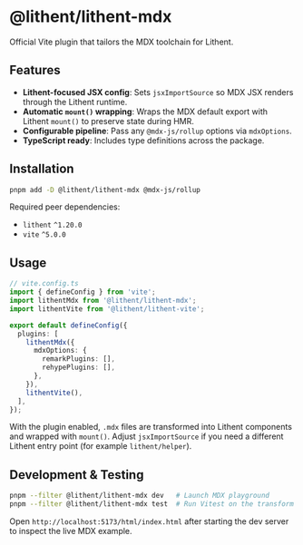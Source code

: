 # @lithent/lithent-mdx

Official Vite plugin that tailors the MDX toolchain for Lithent.

## Features
- **Lithent-focused JSX config**: Sets `jsxImportSource` so MDX JSX renders through the Lithent runtime.
- **Automatic `mount()` wrapping**: Wraps the MDX default export with Lithent `mount()` to preserve state during HMR.
- **Configurable pipeline**: Pass any `@mdx-js/rollup` options via `mdxOptions`.
- **TypeScript ready**: Includes type definitions across the package.

## Installation

```bash
pnpm add -D @lithent/lithent-mdx @mdx-js/rollup
```

Required peer dependencies:
- `lithent` `^1.20.0`
- `vite` `^5.0.0`

## Usage

```ts
// vite.config.ts
import { defineConfig } from 'vite';
import lithentMdx from '@lithent/lithent-mdx';
import lithentVite from '@lithent/lithent-vite';

export default defineConfig({
  plugins: [
    lithentMdx({
      mdxOptions: {
        remarkPlugins: [],
        rehypePlugins: [],
      },
    }),
    lithentVite(),
  ],
});
```

With the plugin enabled, `.mdx` files are transformed into Lithent components and wrapped with `mount()`. Adjust `jsxImportSource` if you need a different Lithent entry point (for example `lithent/helper`).

## Development & Testing

```bash
pnpm --filter @lithent/lithent-mdx dev   # Launch MDX playground
pnpm --filter @lithent/lithent-mdx test  # Run Vitest on the transform helpers
```

Open `http://localhost:5173/html/index.html` after starting the dev server to inspect the live MDX example.
